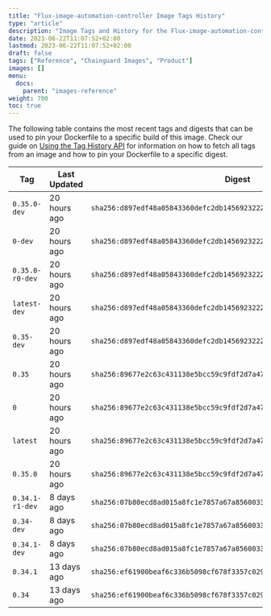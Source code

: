 ```yaml
---
title: "Flux-image-automation-controller Image Tags History"
type: "article"
description: "Image Tags and History for the Flux-image-automation-controller Chainguard Image"
date: 2023-06-22T11:07:52+02:00
lastmod: 2023-06-22T11:07:52+02:00
draft: false
tags: ["Reference", "Chainguard Images", "Product"]
images: []
menu:
  docs:
    parent: "images-reference"
weight: 700
toc: true
---
```


The following table contains the most recent tags and digests that can be used to pin your Dockerfile to a specific build of this image. Check our guide on [Using the Tag History API](/chainguard/chainguard-images/using-the-tag-history-api/) for information on how to fetch all tags from an image and how to pin your Dockerfile to a specific digest.

| Tag             | Last Updated | Digest                                                                    |
|-----------------|--------------|---------------------------------------------------------------------------|
| `0.35.0-dev`    | 20 hours ago | `sha256:d897edf48a05843360defc2db1456923222f36e0a3fef12b134b0aedc46eabbc` |
| `0-dev`         | 20 hours ago | `sha256:d897edf48a05843360defc2db1456923222f36e0a3fef12b134b0aedc46eabbc` |
| `0.35.0-r0-dev` | 20 hours ago | `sha256:d897edf48a05843360defc2db1456923222f36e0a3fef12b134b0aedc46eabbc` |
| `latest-dev`    | 20 hours ago | `sha256:d897edf48a05843360defc2db1456923222f36e0a3fef12b134b0aedc46eabbc` |
| `0.35-dev`      | 20 hours ago | `sha256:d897edf48a05843360defc2db1456923222f36e0a3fef12b134b0aedc46eabbc` |
| `0.35`          | 20 hours ago | `sha256:89677e2c63c431138e5bcc59c9fdf2d7a47f9c7e7e622eb35e95d9f955720e52` |
| `0`             | 20 hours ago | `sha256:89677e2c63c431138e5bcc59c9fdf2d7a47f9c7e7e622eb35e95d9f955720e52` |
| `latest`        | 20 hours ago | `sha256:89677e2c63c431138e5bcc59c9fdf2d7a47f9c7e7e622eb35e95d9f955720e52` |
| `0.35.0`        | 20 hours ago | `sha256:89677e2c63c431138e5bcc59c9fdf2d7a47f9c7e7e622eb35e95d9f955720e52` |
| `0.34.1-r1-dev` | 8 days ago   | `sha256:07b80ecd8ad015a8fc1e7857a67a8560033dd6fc33504404ba01576e0c6c545c` |
| `0.34-dev`      | 8 days ago   | `sha256:07b80ecd8ad015a8fc1e7857a67a8560033dd6fc33504404ba01576e0c6c545c` |
| `0.34.1-dev`    | 8 days ago   | `sha256:07b80ecd8ad015a8fc1e7857a67a8560033dd6fc33504404ba01576e0c6c545c` |
| `0.34.1`        | 13 days ago  | `sha256:ef61900beaf6c336b5098cf678f3357c029ed248fba9488bd467c214fa82d54b` |
| `0.34`          | 13 days ago  | `sha256:ef61900beaf6c336b5098cf678f3357c029ed248fba9488bd467c214fa82d54b` |
